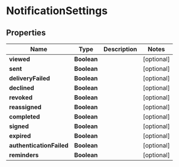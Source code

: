 

# NotificationSettings


## Properties

| Name | Type | Description | Notes |
|------------ | ------------- | ------------- | -------------|
|**viewed** | **Boolean** |  |  [optional] |
|**sent** | **Boolean** |  |  [optional] |
|**deliveryFailed** | **Boolean** |  |  [optional] |
|**declined** | **Boolean** |  |  [optional] |
|**revoked** | **Boolean** |  |  [optional] |
|**reassigned** | **Boolean** |  |  [optional] |
|**completed** | **Boolean** |  |  [optional] |
|**signed** | **Boolean** |  |  [optional] |
|**expired** | **Boolean** |  |  [optional] |
|**authenticationFailed** | **Boolean** |  |  [optional] |
|**reminders** | **Boolean** |  |  [optional] |



